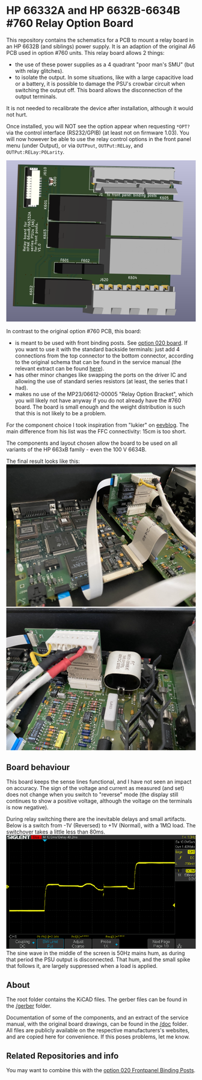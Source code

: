 HP 66332A and HP 6632B-6634B #760 Relay Option Board
===================
This repository contains the schematics for a PCB to mount a relay board in an HP 6632B (and siblings) power supply. It is an adaption of the original A6 PCB used in option #760 units.
This relay board allows 2 things:
- the use of these power supplies as a 4 quadrant "poor man's SMU" (but with relay glitches).
- to isolate the output. In some situations, like with a large capacitive load or a battery, it is possible to damage the PSU's crowbar circuit when switching the output off. This board allows the disconnection of the output terminals. 

It is not needed to recalibrate the device after installation, although it would not hurt.

Once installed, you will NOT see the option appear when requesting `*OPT?` via the control interface (RS232/GPIB) (at least not on firmware 1.03). You will now however be able to use the relay control options in the front panel menu (under Output), or via `OUTPout`, `OUTPut:RELay`, and `OUTPut:RELay:POLarity`.

![Circuit board](images/3d.png)

In contrast to the original option #760 PCB, this board:
- is meant to be used with front binding posts. See [option 020 board](https://github.com/hb020/HP6632B_binding_posts). If you want to use it with the standard backside terminals: just add 4 connections from the top connector to the bottom connector, according to the original schema that can be found in the service manual (the relevant extract can be found [here](doc/66332A%20Service%20Manual_9018-01125_extract.pdf)).
- has other minor changes like swapping the ports on the driver IC and allowing the use of standard series resistors (at least, the series that I had). 
- makes no use of the MP23/06612-00005 "Relay Option Bracket", which you will likely not have anyway if you do not already have the #760 board. The board is small enough and the weight distribution is such that this is not likely to be a problem.

For the component choice I took inspiration from "lukier" on [eevblog](https://www.eevblog.com/forum/repair/agilent-6632b-fault-repair-and-several-design-flaws/msg1019018/#msg1019018). The main difference from his list was the FFC connectivity: 15cm is too short.

The components and layout chosen allow the board to be used on all variants of the HP 663xB family - even the 100 V 6634B.

The final result looks like this:
![HP 66332A inside](images/inside.jpg)
![HP 66332A inside 2](images/inside_2.jpg)

Board behaviour
-----
This board keeps the sense lines functional, and I have not seen an impact on accuracy.
The sign of the voltage and current as measured (and set) does not change when you switch to "reverse" mode (the display still continues to show a positive voltage, although the voltage on the terminals is now negative).

During relay switching there are the inevitable delays and small artifacts.
Below is a switch from -1V (Reversed) to +1V (Normal), with a 1MΩ load. The switchover takes a little less than 80ms. 
![polarity_reversal](images/polarity_reversal.png)
The sine wave in the middle of the screen is 50Hz mains hum, as during that period the PSU output is disconnected. That hum, and the small spike that follows it, are largely suppressed when a load is applied.

About
-----
The root folder contains the KiCAD files. 
The gerber files can be found in the [/gerber](gerber/) folder.

Documentation of some of the components, and an extract of the service manual, with the original board drawings, can be found in the [/doc](doc/) folder. All files are publicly available on the respective manufacturers's websites, and are copied here for convenience. If this poses problems, let me know.

Related Repositories and info
--------------------

You may want to combine this with the [option 020 Frontpanel Binding Posts](https://github.com/hb020/HP6632B_binding_posts).
